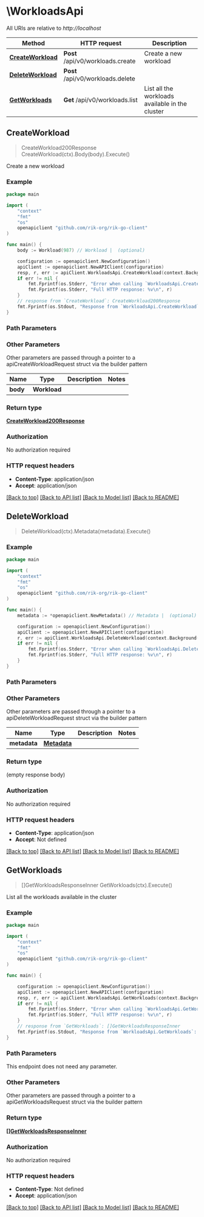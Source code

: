 # \WorkloadsApi

All URIs are relative to *http://localhost*

Method | HTTP request | Description
------------- | ------------- | -------------
[**CreateWorkload**](WorkloadsApi.md#CreateWorkload) | **Post** /api/v0/workloads.create | Create a new workload
[**DeleteWorkload**](WorkloadsApi.md#DeleteWorkload) | **Post** /api/v0/workloads.delete | 
[**GetWorkloads**](WorkloadsApi.md#GetWorkloads) | **Get** /api/v0/workloads.list | List all the workloads available in the cluster



## CreateWorkload

> CreateWorkload200Response CreateWorkload(ctx).Body(body).Execute()

Create a new workload



### Example

```go
package main

import (
    "context"
    "fmt"
    "os"
    openapiclient "github.com/rik-org/rik-go-client"
)

func main() {
    body := Workload(987) // Workload |  (optional)

    configuration := openapiclient.NewConfiguration()
    apiClient := openapiclient.NewAPIClient(configuration)
    resp, r, err := apiClient.WorkloadsApi.CreateWorkload(context.Background()).Body(body).Execute()
    if err != nil {
        fmt.Fprintf(os.Stderr, "Error when calling `WorkloadsApi.CreateWorkload``: %v\n", err)
        fmt.Fprintf(os.Stderr, "Full HTTP response: %v\n", r)
    }
    // response from `CreateWorkload`: CreateWorkload200Response
    fmt.Fprintf(os.Stdout, "Response from `WorkloadsApi.CreateWorkload`: %v\n", resp)
}
```

### Path Parameters



### Other Parameters

Other parameters are passed through a pointer to a apiCreateWorkloadRequest struct via the builder pattern


Name | Type | Description  | Notes
------------- | ------------- | ------------- | -------------
 **body** | **Workload** |  | 

### Return type

[**CreateWorkload200Response**](CreateWorkload200Response.md)

### Authorization

No authorization required

### HTTP request headers

- **Content-Type**: application/json
- **Accept**: application/json

[[Back to top]](#) [[Back to API list]](../README.md#documentation-for-api-endpoints)
[[Back to Model list]](../README.md#documentation-for-models)
[[Back to README]](../README.md)


## DeleteWorkload

> DeleteWorkload(ctx).Metadata(metadata).Execute()





### Example

```go
package main

import (
    "context"
    "fmt"
    "os"
    openapiclient "github.com/rik-org/rik-go-client"
)

func main() {
    metadata := *openapiclient.NewMetadata() // Metadata |  (optional)

    configuration := openapiclient.NewConfiguration()
    apiClient := openapiclient.NewAPIClient(configuration)
    r, err := apiClient.WorkloadsApi.DeleteWorkload(context.Background()).Metadata(metadata).Execute()
    if err != nil {
        fmt.Fprintf(os.Stderr, "Error when calling `WorkloadsApi.DeleteWorkload``: %v\n", err)
        fmt.Fprintf(os.Stderr, "Full HTTP response: %v\n", r)
    }
}
```

### Path Parameters



### Other Parameters

Other parameters are passed through a pointer to a apiDeleteWorkloadRequest struct via the builder pattern


Name | Type | Description  | Notes
------------- | ------------- | ------------- | -------------
 **metadata** | [**Metadata**](Metadata.md) |  | 

### Return type

 (empty response body)

### Authorization

No authorization required

### HTTP request headers

- **Content-Type**: application/json
- **Accept**: Not defined

[[Back to top]](#) [[Back to API list]](../README.md#documentation-for-api-endpoints)
[[Back to Model list]](../README.md#documentation-for-models)
[[Back to README]](../README.md)


## GetWorkloads

> []GetWorkloadsResponseInner GetWorkloads(ctx).Execute()

List all the workloads available in the cluster



### Example

```go
package main

import (
    "context"
    "fmt"
    "os"
    openapiclient "github.com/rik-org/rik-go-client"
)

func main() {

    configuration := openapiclient.NewConfiguration()
    apiClient := openapiclient.NewAPIClient(configuration)
    resp, r, err := apiClient.WorkloadsApi.GetWorkloads(context.Background()).Execute()
    if err != nil {
        fmt.Fprintf(os.Stderr, "Error when calling `WorkloadsApi.GetWorkloads``: %v\n", err)
        fmt.Fprintf(os.Stderr, "Full HTTP response: %v\n", r)
    }
    // response from `GetWorkloads`: []GetWorkloadsResponseInner
    fmt.Fprintf(os.Stdout, "Response from `WorkloadsApi.GetWorkloads`: %v\n", resp)
}
```

### Path Parameters

This endpoint does not need any parameter.

### Other Parameters

Other parameters are passed through a pointer to a apiGetWorkloadsRequest struct via the builder pattern


### Return type

[**[]GetWorkloadsResponseInner**](GetWorkloadsResponseInner.md)

### Authorization

No authorization required

### HTTP request headers

- **Content-Type**: Not defined
- **Accept**: application/json

[[Back to top]](#) [[Back to API list]](../README.md#documentation-for-api-endpoints)
[[Back to Model list]](../README.md#documentation-for-models)
[[Back to README]](../README.md)

